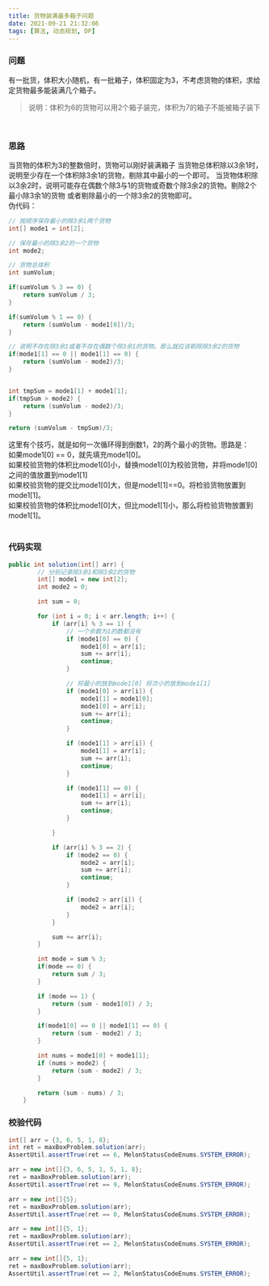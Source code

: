 ```yaml
---
title: 货物装满最多箱子问题
date: 2021-09-21 21:32:06
tags: [算法, 动态规划, DP]
---
```


### 问题
有一批货，体积大小随机，有一批箱子，体积固定为3，不考虑货物的体积，求给定货物最多能装满几个箱子。
> 说明：体积为6的货物可以用2个箱子装完，体积为7的箱子不能被箱子装下

_​_



### 思路
当货物的体积为3的整数倍时，货物可以刚好装满箱子
当货物总体积除以3余1时，说明至少存在一个体积除3余1的货物，剔除其中最小的一个即可。
当货物体积除以3余2时，说明可能存在偶数个除3与1的货物或奇数个除3余2的货物。剔除2个最小除3余1的货物
或者剔除最小的一个除3余2的货物即可。  
伪代码：
```java
// 按顺序保存最小的除3余1两个货物
int[] mode1 = int[2];

// 保存最小的除3余2的一个货物
int mode2;

// 货物总体积
int sumVolum;

if(sumVolum % 3 == 0) {
	return sumVolum / 3;
}

if(sumVolum % 1 == 0) {
    return (sumVolum - mode1[0])/3;
}

// 说明不存在除3余1或者不存在偶数个除3余1的货物。那么就应该剔除除3余2的货物
if(mode1[1] == 0 || mode1[1] == 0) {
    return (sumVolum - mode2)/3;
}


int tmpSum = mode1[1] + mode1[1];
if(tmpSum > mode2) {
    return (sumVolum - mode2)/3;
}

return (sumVolum - tmpSum)/3;
```
这里有个技巧，就是如何一次循环得到倒数1，2的两个最小的货物。思路是：  
如果mode1[0] == 0，就先填充mode1[0]。  
如果校验货物的体积比mode1[0]小，替换mode1[0]为校验货物，并将mode1[0]之间的值放置到mode1[1]  
如果校验货物的提交比mode1[0]大，但是mode1[1]==0。将检验货物放置到mode1[1]。  
如果校验货物的体积比mode1[0]大，但比mode1[1]小，那么将检验货物放置到mode1[1]。   
​
### 代码实现
```java
public int solution(int[] arr) {
        // 分别记录除3余1和除3余2的货物
        int[] mode1 = new int[2];
        int mode2 = 0;

        int sum = 0;

        for (int i = 0; i < arr.length; i++) {
            if (arr[i] % 3 == 1) {
                // 一个余数为1的数都没有
                if (mode1[0] == 0) {
                    mode1[0] = arr[i];
                    sum += arr[i];
                    continue;
                }

                // 将最小的放到mode1[0] 将次小的放到mode1[1]
                if (mode1[0] > arr[i]) {
                    mode1[1] = mode1[0];
                    mode1[0] = arr[i];
                    sum += arr[i];
                    continue;
                }

                if (mode1[1] > arr[i]) {
                    mode1[1] = arr[i];
                    sum += arr[i];
                    continue;
                }

                if (mode1[1] == 0) {
                    mode1[1] = arr[i];
                    sum += arr[i];
                    continue;
                }

            }

            if (arr[i] % 3 == 2) {
                if (mode2 == 0) {
                    mode2 = arr[i];
                    sum += arr[i];
                    continue;
                }

                if (mode2 > arr[i]) {
                    mode2 = arr[i];
                }
            }

            sum += arr[i];
        }

        int mode = sum % 3;
        if(mode == 0) {
            return sum / 3;
        }

        if (mode == 1) {
            return (sum - mode1[0]) / 3;
        }

        if(mode1[0] == 0 || mode1[1] == 0) {
            return (sum - mode2) / 3;
        }

        int nums = mode1[0] + mode1[1];
        if (nums > mode2) {
            return (sum - mode2) / 3;
        }

        return (sum - nums) / 3;
    }
```

### 校验代码
```java
int[] arr = {3, 6, 5, 1, 8};
int ret = maxBoxProblem.solution(arr);
AssertUtil.assertTrue(ret == 6, MelonStatusCodeEnums.SYSTEM_ERROR);

arr = new int[]{3, 6, 5, 1, 5, 1, 8};
ret = maxBoxProblem.solution(arr);
AssertUtil.assertTrue(ret == 9, MelonStatusCodeEnums.SYSTEM_ERROR);

arr = new int[]{5};
ret = maxBoxProblem.solution(arr);
AssertUtil.assertTrue(ret == 0, MelonStatusCodeEnums.SYSTEM_ERROR);

arr = new int[]{5, 1};
ret = maxBoxProblem.solution(arr);
AssertUtil.assertTrue(ret == 2, MelonStatusCodeEnums.SYSTEM_ERROR);

arr = new int[]{5, 1};
ret = maxBoxProblem.solution(arr);
AssertUtil.assertTrue(ret == 2, MelonStatusCodeEnums.SYSTEM_ERROR);
```
